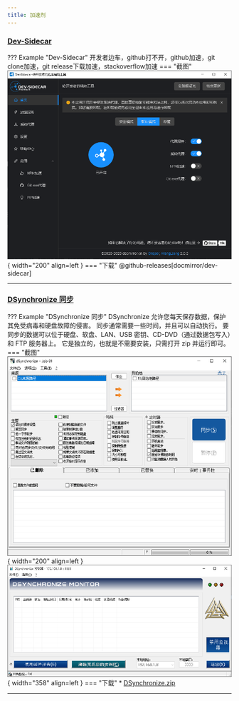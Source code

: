 ```yaml
---
title: 加速剂
---
```


### [Dev-Sidecar](https://github.com/docmirror/dev-sidecar)	
??? Example "Dev-Sidecar"
	开发者边车，github打不开，github加速，git clone加速，git release下载加速，stackoverflow加速
    === "截图"
        ![Dev-Sidecar](img/Dev-Sidecar.png){ width="200" align=left }
    === "下载"
         @github-releases[docmirror/dev-sidecar]

---

### [DSynchronize 同步](http://dimio.altervista.org)
??? Example "DSynchronize 同步"
    DSynchronize 允许您每天保存数据，保护其免受病毒和硬盘故障的侵害。
    同步通常需要一些时间，并且可以自动执行。
    要同步的数据可以位于硬盘、软盘、LAN、USB 密钥、CD-DVD（通过数据包写入）和 FTP 服务器上。
    它是独立的，也就是不需要安装，只需打开 zip 并运行即可。
    === "截图"
        ![DSynchronize](img/DSynchronize1.png){ width="200" align=left }
        ![DSynchronize](img/DSynchronize2.png){ width="358" align=left }
    === "下载"
        * [DSynchronize.zip](download/DSynchronize.zip)

---





